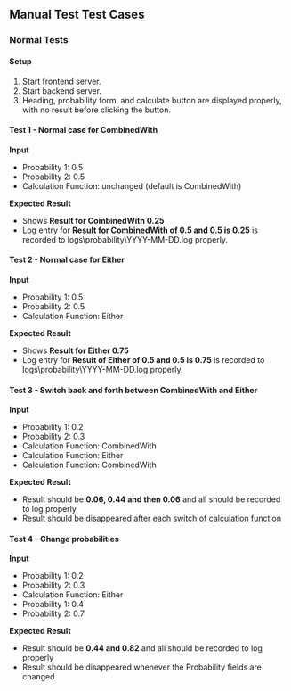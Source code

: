 ## Manual Test Test Cases

### Normal Tests

#### Setup
1. Start frontend server.
2. Start backend server.
3. Heading, probability form, and calculate button are displayed properly, with no result before clicking the button.

#### Test 1 - Normal case for CombinedWith
**Input**
- Probability 1: 0.5
- Probability 2: 0.5
- Calculation Function: unchanged (default is CombinedWith)

**Expected Result**
- Shows **Result for CombinedWith 0.25**
- Log entry for **Result for CombinedWith of 0.5 and 0.5 is 0.25** is recorded to logs\probability\YYYY-MM-DD.log properly.

#### Test 2 - Normal case for Either
**Input**
- Probability 1: 0.5
- Probability 2: 0.5
- Calculation Function: Either

**Expected Result**
- Shows **Result for Either 0.75**
- Log entry for **Result of Either of 0.5 and 0.5 is 0.75** is recorded to logs\probability\YYYY-MM-DD.log properly.

#### Test 3 - Switch back and forth between CombinedWith and Either
**Input**
- Probability 1: 0.2
- Probability 2: 0.3
- Calculation Function: CombinedWith
- Calculation Function: Either
- Calculation Function: CombinedWith

**Expected Result**
- Result should be **0.06, 0.44 and then 0.06** and all should be recorded to log properly
- Result should be disappeared after each switch of calculation function

#### Test 4 - Change probabilities
**Input**
- Probability 1: 0.2
- Probability 2: 0.3
- Calculation Function: Either
- Probability 1: 0.4
- Probability 2: 0.7

**Expected Result**
- Result should be **0.44 and 0.82** and all should be recorded to log properly
- Result should be disappeared whenever the Probability fields are changed